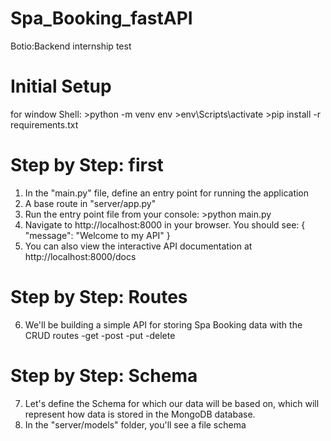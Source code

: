 # Spa_Booking_fastAPI
Botio:Backend internship test

# Initial Setup
for window
 Shell: >python -m venv env
        >env\Scripts\activate
        >pip install -r requirements.txt


# Step by Step: first

1. In the "main.py" file, define an entry point for running the application
2. A base route in "server/app.py"
3. Run the entry point file from your console: >python main.py
4. Navigate to http://localhost:8000 in your browser. You should see: { "message": "Welcome to my API" }
5. You can also view the interactive API documentation at http://localhost:8000/docs

# Step by Step: Routes

6. We'll be building a simple API for storing Spa Booking data with the CRUD routes
   -get
   -post
   -put
   -delete

# Step by Step: Schema

7. Let's define the Schema for which our data will be based on, which will represent how data is stored in the MongoDB database.
8. In the "server/models" folder, you'll see a file schema
